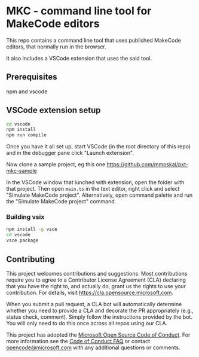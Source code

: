 # MKC - command line tool for MakeCode editors

This repo contains a command line tool that uses published MakeCode editors, that normally
run in the browser.

It also includes a VSCode extension that uses the said tool.

## Prerequisites

npm and vscode

## VSCode extension setup

```bash
cd vscode
npm install
npm run compile
```

Once you have it all set up, start VSCode (in the root directory of this repo) and in the debugger pane click "Launch extension".

Now clone a sample project, eg this one https://github.com/mmoskal/pxt-mkc-sample

In the VSCode window that lunched with extension, open the folder with that project.
Then open `main.ts` in the text editor, right click and select "Simulate MakeCode project".
Alternatively, open command palette and run the "Simulate MakeCode project" command.

### Building vsix

```bash
npm install -g vsce
cd vscode
vsce package
```

## Contributing

This project welcomes contributions and suggestions.  Most contributions require you to agree to a
Contributor License Agreement (CLA) declaring that you have the right to, and actually do, grant us
the rights to use your contribution. For details, visit https://cla.opensource.microsoft.com.

When you submit a pull request, a CLA bot will automatically determine whether you need to provide
a CLA and decorate the PR appropriately (e.g., status check, comment). Simply follow the instructions
provided by the bot. You will only need to do this once across all repos using our CLA.

This project has adopted the [Microsoft Open Source Code of Conduct](https://opensource.microsoft.com/codeofconduct/).
For more information see the [Code of Conduct FAQ](https://opensource.microsoft.com/codeofconduct/faq/) or
contact [opencode@microsoft.com](mailto:opencode@microsoft.com) with any additional questions or comments.
